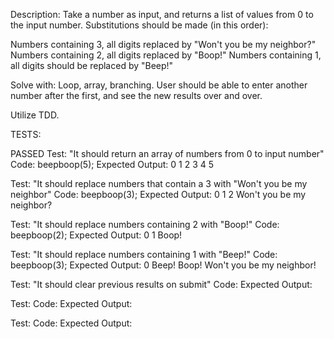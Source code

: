 Description: Take a number as input, and returns a list of values from 0 to the input number. 
Substitutions should be made (in this order):

Numbers containing 3, all digits replaced by "Won't you be my neighbor?"
Numbers containing 2, all digits replaced by "Boop!"
Numbers containing 1, all digits should be replaced by "Beep!"


Solve with: Loop, array, branching. User should be able to enter another number after the first, and see the new results over and over.

Utilize TDD.

TESTS:

PASSED
Test: "It should return an array of numbers from 0 to input number"
Code: beepboop(5);
Expected Output: 0 1 2 3 4 5

Test: "It should replace numbers that contain a 3 with "Won't you be my neighbor"
Code: beepboop(3);
Expected Output: 0 1 2 Won't you be my neighbor?

Test: "It should replace numbers containing 2 with "Boop!"
Code: beepboop(2);
Expected Output: 0 1 Boop!

Test: "It should replace numbers containing 1 with "Beep!"
Code: beepboop(3);
Expected Output: 0 Beep! Boop! Won't you be my neighbor!

Test: "It should clear previous results on submit"
Code: 
Expected Output:

Test:
Code:
Expected Output:

Test:
Code:
Expected Output: